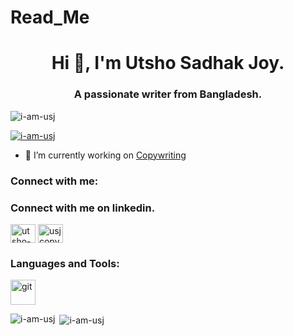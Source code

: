 # Read_Me

<h1 align="center">Hi 👋, I'm Utsho Sadhak Joy.</h1>
<h3 align="center">A passionate writer from Bangladesh.</h3>

<p align="left"> <img src="https://komarev.com/ghpvc/?username=i-am-usj&label=Profile%20views&color=0e75b6&style=flat" alt="i-am-usj" /> </p>

<p align="left"> <a href="https://github.com/ryo-ma/github-profile-trophy"><img src="https://github-profile-trophy.vercel.app/?username=i-am-usj" alt="i-am-usj" /></a> </p>

- 🔭 I’m currently working on [Copywriting](https://www.linkedin.com/in/utsho-sadhak-joy/)

<h3 align="left">Connect with me:</h3>
<h3 align="left">Connect with me on linkedin.</h3>
<p align="left">
<a href="https://linkedin.com/in/utsho-sadhak-joy" target="blank"><img align="center" src="https://raw.githubusercontent.com/rahuldkjain/github-profile-readme-generator/master/src/images/icons/Social/linked-in-alt.svg" alt="utsho-sadhak-joy" height="30" width="40" /></a>
<a href="https://fb.com/usjcopywriter" target="blank"><img align="center" src="https://raw.githubusercontent.com/rahuldkjain/github-profile-readme-generator/master/src/images/icons/Social/facebook.svg" alt="usjcopywriter" height="30" width="40" /></a>
</p>

<h3 align="left">Languages and Tools:</h3>
<p align="left"> <a href="https://git-scm.com/" target="_blank" rel="noreferrer"> <img src="https://www.vectorlogo.zone/logos/git-scm/git-scm-icon.svg" alt="git" width="40" height="40"/> </a> </p>

<p><img align="left" src="https://github-readme-stats.vercel.app/api/top-langs?username=i-am-usj&show_icons=true&locale=en&layout=compact" alt="i-am-usj" /></p>

<p>&nbsp;<img align="center" src="https://github-readme-stats.vercel.app/api?username=i-am-usj&show_icons=true&locale=en" alt="i-am-usj" /></p>
